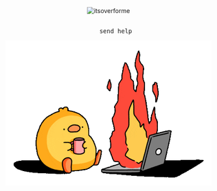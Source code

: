 <div align="center">

<img src="https://readme-typing-svg.demolab.com?font=Fira+Code&pause=1000&color=F7F7F7&center=true&random=true&width=500&lines=%5B+It's+over+for+me+%F0%9F%A5%80+%5D" alt="itsoverforme" width="auto">
<br><br>
<pre>
    send help
</pre>
<img src="assets/burn.gif" alt="me_rn">
    

</div>

<!---
J4Q4/J4Q4 is a ✨ special ✨ repository because its `README.md` (this file) appears on your GitHub profile.
You can click the Preview link to take a look at your changes.
--->
